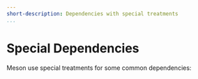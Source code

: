 ```yaml
---
short-description: Dependencies with special treatments
...
```


# Special Dependencies

Meson use special treatments for some common dependencies:

